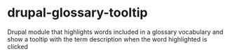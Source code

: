 # drupal-glossary-tooltip
Drupal module that highlights words included in a glossary vocabulary and show a tooltip with the term description when the word highlighted is clicked
